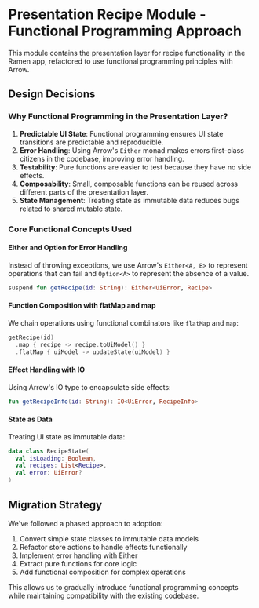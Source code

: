 # Presentation Recipe Module - Functional Programming Approach

This module contains the presentation layer for recipe functionality in the Ramen app, refactored to use functional programming principles with Arrow.

## Design Decisions

### Why Functional Programming in the Presentation Layer?

1. **Predictable UI State**: Functional programming ensures UI state transitions are predictable and reproducible.
2. **Error Handling**: Using Arrow's `Either` monad makes errors first-class citizens in the codebase, improving error handling.
3. **Testability**: Pure functions are easier to test because they have no side effects.
4. **Composability**: Small, composable functions can be reused across different parts of the presentation layer.
5. **State Management**: Treating state as immutable data reduces bugs related to shared mutable state.

### Core Functional Concepts Used

#### Either and Option for Error Handling

Instead of throwing exceptions, we use Arrow's `Either<A, B>` to represent operations that can fail and `Option<A>` to represent the absence of a value.

```kotlin
suspend fun getRecipe(id: String): Either<UiError, Recipe>
```

#### Function Composition with flatMap and map

We chain operations using functional combinators like `flatMap` and `map`:

```kotlin
getRecipe(id)
  .map { recipe -> recipe.toUiModel() }
  .flatMap { uiModel -> updateState(uiModel) }
```

#### Effect Handling with IO

Using Arrow's IO type to encapsulate side effects:

```kotlin
fun getRecipeInfo(id: String): IO<UiError, RecipeInfo>
```

#### State as Data

Treating UI state as immutable data:

```kotlin
data class RecipeState(
  val isLoading: Boolean,
  val recipes: List<Recipe>,
  val error: UiError?
)
```

## Migration Strategy

We've followed a phased approach to adoption:

1. Convert simple state classes to immutable data models
2. Refactor store actions to handle effects functionally
3. Implement error handling with Either
4. Extract pure functions for core logic
5. Add functional composition for complex operations

This allows us to gradually introduce functional programming concepts while maintaining compatibility with the existing codebase.
